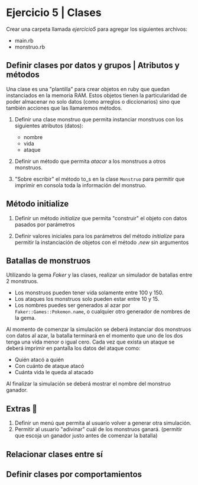 # Ejercicio 5 | Clases

Crear una carpeta llamada *ejercicio5* para agregar los siguientes archivos:

- main.rb
- monstruo.rb

## Definir clases por datos y grupos | Atributos y métodos

Una clase es una "plantilla" para crear objetos en ruby que quedan instanciados en la memoria RAM. Estos objetos tienen la particularidad de poder almacenar no solo datos (como arreglos o diccionarios) sino que también acciones que las llamaremos métodos.

1. Definir una clase monstruo que permita instanciar monstruos con los siguientes atributos (datos):

    - nombre
    - vida
    - ataque

2. Definir un método que permita *atacar* a los monstruos a otros monstruos.

3. "Sobre escribir" el método to_s en la clase `Monstruo` para permitir que imprimir en consola toda la información del monstruo.

## Método initialize

1. Definir un método *initialize* que permita "construir" el objeto con datos pasados por parámetros

2. Definir valores iniciales para los parámetros del método *initialize* para permitir la instanciación de objetos con el método *.new* sin argumentos

## Batallas de monstruos

Utilizando la gema *Faker* y las clases, realizar un simulador de batallas entre 2 monstruos.

- Los monstruos pueden tener vida solamente entre 100 y 150.
- Los ataques los monstruos solo pueden estar entre 10 y 15.
- Los nombres puedes ser generados al azar por `Faker::Games::Pokemon.name`, o cualquier otro generador de nombres de la gema.

Al momento de comenzar la simulación se deberá instanciar dos monstruos con datos al azar, la batalla terminará en el momento que uno de los dos tenga una vida menor o igual cero.
Cada vez que exista un ataque se deberá imprimir en pantalla los datos del ataque como:

- Quién atacó a quién
- Con cuánto de ataque atacó
- Cuánta vida le queda al atacado

Al finalizar la simulación se deberá mostrar el nombre del monstruo ganador.

## Extras 💎

1. Definir un menú que permita al usuario volver a generar otra simulación.
2. Permitir al usuario "adivinar" cuál de los monstruos ganará. (permitir que escoja un ganador justo antes de comenzar la batalla)

## Relacionar clases entre sí

## Definir clases por comportamientos
